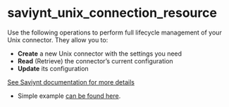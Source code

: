 # saviynt_unix_connection_resource

Use the following operations to perform full lifecycle management of your Unix connector. They allow you to:

- **Create** a new Unix connector with the settings you need  
- **Read** (Retrieve) the connector’s current configuration  
- **Update** its configuration

[See Saviynt documentation for more details](https://docs.saviyntcloud.com/bundle/UNIX-v24x/page/Content/Integrating-Unix-Applications-v2022x.htm)

- Simple example [can be found here](./resource.tf).
